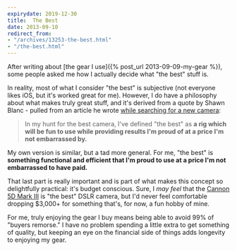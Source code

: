 ```yaml
---
expirydate: 2019-12-30
title:  The Best
date: 2013-09-10
redirect_from:
- "/archives/13253-the-best.html"
- "/the-best.html"
---
```



After writing about [the gear I use]({% post_url 2013-09-09-my-gear %}), some people asked me how I actually decide what "the best" stuff is.

In reality, most of what I consider "the best" is subjective (not everyone likes iOS, but it's worked great for me). However, I do have a philosophy about what makes truly great stuff, and it's derived from a quote by Shawn Blanc - pulled from an article he wrote [while searching for a new camera](http://shawnblanc.net/2012/11/hunting-for-the-best-mirrorless-camera/):

> In my hunt for the best camera, I've defined "the best" as **a rig which will be fun to use while providing results I'm proud of at a price I'm not embarrassed by.**

My own version is similar, but a tad more general. For me, "the best" is **something functional and efficient that I'm proud to use at a price I'm not embarrassed to have paid.**

That last part is really important and is part of what makes this concept so delightfully practical: it's budget conscious. Sure, I _may feel_ that the [Cannon 5D Mark III](http://www.amazon.com/Canon-Frame-Full-HD-Digital-Camera/dp/B007FGYZFI) is "the best" DSLR camera, but I'd never feel comfortable dropping $3,000+ for something that's, for now, a fun hobby of mine.

For me, truly enjoying the gear I buy means being able to avoid 99% of "buyers remorse." I have no problem spending a little extra to get something of quality, but keeping an eye on the financial side of things adds longevity to enjoying my gear.
